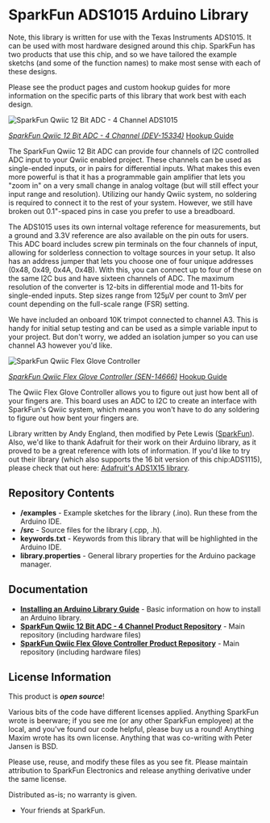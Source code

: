 SparkFun ADS1015 Arduino Library
===========================================================
 Note, this library is written for use with the Texas Instruments ADS1015. It can be used with most hardware designed around this chip. SparkFun has two products that use this chip, and so we have tailored the example sketchs (and some of the function names) to make most sense with each of these designs. 
 
 Please see the product pages and custom hookup guides for more information on the specific parts of this library that work best with each design.
 
 ![SparkFun Qwiic 12 Bit ADC - 4 Channel ADS1015](https://cdn.sparkfun.com//assets/parts/1/3/8/5/7/15334-SparkFun_Qwiic_12_Bit_ADC_-_4_Channel__ADS1015_-02.jpg)
 
 [*SparkFun Qwiic 12 Bit ADC - 4 Channel (DEV-15334)*](https://www.sparkfun.com/products/15334)
 [Hookup Guide](https://learn.sparkfun.com/tutorials/qwiic-12-bit-adc)

The SparkFun Qwiic 12 Bit ADC can provide four channels of I2C controlled ADC input to your Qwiic enabled project. These channels can be used as single-ended inputs, or in pairs for differential inputs. What makes this even more powerful is that it has a programmable gain amplifier that lets you "zoom in" on a very small change in analog voltage (but will still effect your input range and resolution). Utilizing our handy Qwiic system, no soldering is required to connect it to the rest of your system. However, we still have broken out 0.1"-spaced pins in case you prefer to use a breadboard.

The ADS1015 uses its own internal voltage reference for measurements, but a ground and 3.3V reference are also available on the pin outs for users. This ADC board includes screw pin terminals on the four channels of input, allowing for solderless connection to voltage sources in your setup. It also has an address jumper that lets you choose one of four unique addresses (0x48, 0x49, 0x4A, 0x4B). With this, you can connect up to four of these on the same I2C bus and have sixteen channels of ADC. The maximum resolution of the converter is 12-bits in differential mode and 11-bits for single-ended inputs. Step sizes range from 125μV per count to 3mV per count depending on the full-scale range (FSR) setting.

We have included an onboard 10K trimpot connected to channel A3. This is handy for initial setup testing and can be used as a simple variable input to your project. But don't worry, we added an isolation jumper so you can use channel A3 however you'd like.

![SparkFun Qwiic Flex Glove Controller](https://cdn.sparkfun.com//assets/parts/1/2/8/6/2/14666-SparkFun_Qwiic_Flex_Glove_Controller-01.jpg)

 [*SparkFun Qwiic Flex Glove Controller (SEN-14666)*](https://www.sparkfun.com/products/14666)
 [Hookup Guide](https://learn.sparkfun.com/tutorials/qwiic-flex-glove-controller-hookup-guide/all)

The Qwiic Flex Glove Controller allows you to figure out just how bent all of your fingers are. This board uses an ADC to I2C to create an interface with SparkFun's Qwiic system, which means you won't have to do any soldering to figure out how bent your fingers are.

Library written by Andy England, then modified by Pete Lewis ([SparkFun](http://www.sparkfun.com)). Also, we'd like to thank Adafruit for their work on their Arduino library, as it proved to be a great reference with lots of information. If you'd like to try out their library (which also supports the 16 bit version of this chip:ADS1115), please check that out here: [Adafruit's ADS1X15 library](https://github.com/adafruit/Adafruit_ADS1X15).

Repository Contents
-------------------

* **/examples** - Example sketches for the library (.ino). Run these from the Arduino IDE. 
* **/src** - Source files for the library (.cpp, .h).
* **keywords.txt** - Keywords from this library that will be highlighted in the Arduino IDE. 
* **library.properties** - General library properties for the Arduino package manager. 

Documentation
--------------

* **[Installing an Arduino Library Guide](https://learn.sparkfun.com/tutorials/installing-an-arduino-library)** - Basic information on how to install an Arduino library.
* **[SparkFun Qwiic 12 Bit ADC - 4 Channel Product Repository](https://github.com/sparkfun/SparkFun_Qwiic_12_Bit_ADC_-_4_Channel_ADS1015)** - Main repository (including hardware files)
* **[SparkFun Qwiic Flex Glove Controller Product Repository](https://github.com/sparkfun/Qwiic_Flex_Glove_Controller)** - Main repository (including hardware files)

License Information
-------------------

This product is _**open source**_! 

Various bits of the code have different licenses applied. Anything SparkFun wrote is beerware; if you see me (or any other SparkFun employee) at the local, and you've found our code helpful, please buy us a round! Anything Maxim wrote has its own license. Anything that was co-writing with Peter Jansen is BSD.

Please use, reuse, and modify these files as you see fit. Please maintain attribution to SparkFun Electronics and release anything derivative under the same license.

Distributed as-is; no warranty is given.

- Your friends at SparkFun.
